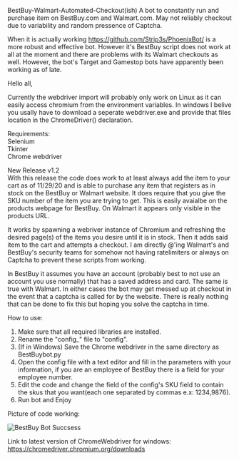  BestBuy-Walmart-Automated-Checkout(ish)
A bot to constantly run and purchase item on BestBuy.com and Walmart.com. 
May not reliably checkout due to variability and random pressence of Captcha.

When it is actually working https://github.com/Strip3s/PhoenixBot/ is a more robust and effective bot. However it's BestBuy script does not work at all at the moment and there are problems with its Walmart checkouts as well. However, the bot's Target and Gamestop bots have apparently been working as of late.


Hello all,

Currently the webdriver import will probably only work on Linux as it can easily access chromium from the environment variables. In windows I belive you usally have to download a seperate webdriver.exe and provide that files location in the ChromeDriver() declaration.


Requirements:\
 Selenium\
 Tkinter\
 Chrome webdriver
 
New Release v1.2\
With this release the code does work to at least always add the item to your cart as of 11/29/20 and is able to purchase any item that registers as in stock on the BestBuy or Walmart website. It does require that you give the SKU number of the item you are trying to get. This is easily avaialbe on the products webpage for BestBuy. On Walmart it appears only visible in the products URL.

It works by spawning a webriver instance of Chromium and refreshing the desired page(s) of the items you desire until it is in stock. Then it adds said item to the cart and attempts a checkout. I am directly @'ing Walmart's and BestBuy's security teams for somehow not having ratelimiters or always on Captcha to prevent these scripts from working. 

In BestBuy it assumes you have an account (probably best to not use an account you use normally) that has a saved address and card. The same is true with Walmart. In either cases the bot may get messed up at checkout in the event that a captcha is called for by the website. There is really nothing that can be done to fix this but hoping you solve the captcha in time. 
  
How to use:

1) Make sure that all required libraries are installed.
2) Rename the "config_" file to "config".
3) (If in Windows) Save the Chrome webdriver in the same directory as BestBuybot.py
4) Open the config file with a text editor and fill in the parameters with your information, if you are an employee of BestBuy there is a field for your employee number.
5) Edit the code and change the field of the config's SKU field to contain the skus that you want(each one separated by commas e.x: 1234,9876).
6) Run bot and Enjoy

Picture of code working:

![BestBuy Bot Succsess](https://user-images.githubusercontent.com/55165705/98168055-df014300-1e9e-11eb-9eeb-f8911be903d2.JPG)


Link to latest version of ChromeWebdriver for windows:
https://chromedriver.chromium.org/downloads
